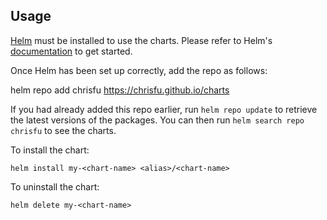 ## Usage

[Helm](https://helm.sh) must be installed to use the charts.  Please refer to
Helm's [documentation](https://helm.sh/docs) to get started.

Once Helm has been set up correctly, add the repo as follows:

  helm repo add chrisfu https://chrisfu.github.io/charts

If you had already added this repo earlier, run `helm repo update` to retrieve
the latest versions of the packages.  You can then run `helm search repo
chrisfu` to see the charts.

To install the <chart-name> chart:

    helm install my-<chart-name> <alias>/<chart-name>

To uninstall the chart:

    helm delete my-<chart-name>
